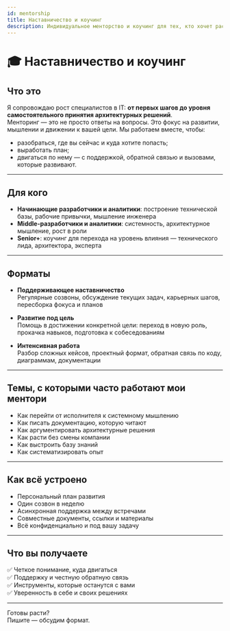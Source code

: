 ```yaml
---
id: mentorship
title: Наставничество и коучинг
description: Индивидуальное менторство и коучинг для тех, кто хочет расти как разработчик, аналитик или архитектор
---
```


# 🎓 Наставничество и коучинг

## Что это

Я сопровождаю рост специалистов в IT: **от первых шагов до уровня самостоятельного принятия архитектурных решений**.
<br />
Менторинг — это не просто ответы на вопросы. Это фокус на развитии, мышлении и движении к вашей цели. Мы работаем вместе, чтобы:
<br />
- разобраться, где вы сейчас и куда хотите попасть;
- выработать план;
- двигаться по нему — с поддержкой, обратной связью и вызовами, которые развивают.

---

## Для кого

- **Начинающие разработчики и аналитики**: построение технической базы, рабочие привычки, мышление инженера
- **Middle-разработчики и аналитики**: системность, архитектурное мышление, рост в роли
- **Senior+**: коучинг для перехода на уровень влияния — технического лида, архитектора, эксперта

---

## Форматы

- **Поддерживающее наставничество**  
  Регулярные созвоны, обсуждение текущих задач, карьерных шагов, пересборка фокуса и планов

- **Развитие под цель**  
  Помощь в достижении конкретной цели: переход в новую роль, прокачка навыков, подготовка к собеседованиям

- **Интенсивная работа**  
  Разбор сложных кейсов, проектный формат, обратная связь по коду, диаграммам, документации

---

## Темы, с которыми часто работают мои ментори

- Как перейти от исполнителя к системному мышлению
- Как писать документацию, которую читают
- Как аргументировать архитектурные решения
- Как расти без смены компании
- Как выстроить базу знаний
- Как систематизировать опыт

---

## Как всё устроено

- Персональный план развития
- Один созвон в неделю
- Асинхронная поддержка между встречами
- Совместные документы, ссылки и материалы
- Всё конфиденциально и под вашу задачу

---

## Что вы получаете

✅ Четкое понимание, куда двигаться  
✅ Поддержку и честную обратную связь  
✅ Инструменты, которые останутся с вами  
✅ Уверенность в себе и своих решениях

---

Готовы расти?  
Пишите — обсудим формат. 